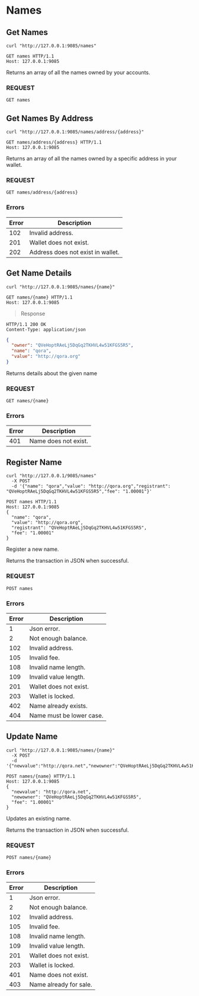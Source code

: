 # Names

## Get Names

```shell
curl "http://127.0.0.1:9085/names"
```

```http
GET names HTTP/1.1
Host: 127.0.0.1:9085
```

Returns an array of all the names owned by your accounts.

### REQUEST

`GET names`

## Get Names By Address

```shell
curl "http://127.0.0.1:9085/names/address/{address}"
```

```http
GET names/address/{address} HTTP/1.1
Host: 127.0.0.1:9085
```

Returns an array of all the names owned by a specific address in your wallet.

### REQUEST

`GET names/address/{address}`

### Errors

| Error | Description |
| --- | --- |
| 102 | Invalid address. |
| 201 | Wallet does not exist. |
| 202 | Address does not exist in wallet. |

## Get Name Details

```shell
curl "http://127.0.0.1:9085/names/{name}"
```

```http
GET names/{name} HTTP/1.1
Host: 127.0.0.1:9085
```

> Response

```http
HTTP/1.1 200 OK
Content-Type: application/json
```

```json
{
  "owner": "QVeHoptRAeLj5DqGq2TKHVL4w51KFGS5R5",
  "name": "qora",
  "value": "http://qora.org"
}
```

Returns details about the given name

### REQUEST

`GET names/{name}`

### Errors

| Error | Description |
| --- | --- |
| 401 | Name does not exist. |


## Register Name

```shell
curl "http://127.0.0.1/9085/names"
  -X POST
  -d '{"name": "qora","value": "http://qora.org","registrant": "QVeHoptRAeLj5DqGq2TKHVL4w51KFGS5R5","fee": "1.00001"}'
```

```http
POST names HTTP/1.1
Host: 127.0.0.1:9085
{
  "name": "qora",
  "value": "http://qora.org",
  "registrant": "QVeHoptRAeLj5DqGq2TKHVL4w51KFGS5R5",
  "fee": "1.00001"
}
```
Register a new name.

Returns the transaction in JSON when successful.

### REQUEST

`POST names`

### Errors

| Error | Description |
| --- | --- |
| 1 | Json error. |
| 2 | Not enough balance. |
| 102 | Invalid address. |
| 105 | Invalid fee. |
| 108 | Invalid name length. |
| 109 | Invalid value length. |
| 201 | Wallet does not exist. |
| 203 | Wallet is locked. |
| 402 | Name already exists. |
| 404 | Name must be lower case. |


## Update Name

```shell
curl "http://127.0.0.1:9085/names/{name}"
  -X POST
  -d '{"newvalue":"http://qora.net","newowner":"QVeHoptRAeLj5DqGq2TKHVL4w51KFGS5R5","fee":"1.00001"}'
```

```http
POST names/{name} HTTP/1.1
Host: 127.0.0.1:9085
{
  "newvalue": "http://qora.net",
  "newowner": "QVeHoptRAeLj5DqGq2TKHVL4w51KFGS5R5",
  "fee": "1.00001"
}
```

Updates an existing name.

Returns the transaction in JSON when successful.

### REQUEST

`POST names/{name}`

### Errors

| Error | Description |
| --- | --- |
| 1 | Json error. |
| 2 | Not enough balance. |
| 102 | Invalid address. |
| 105 | Invalid fee. |
| 108 | Invalid name length. |
| 109 | Invalid value length. |
| 201 | Wallet does not exist. |
| 203 | Wallet is locked. |
| 401 | Name does not exist. |
| 403 | Name already for sale. |
